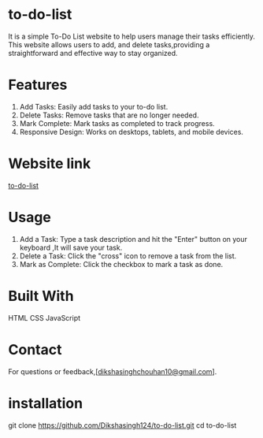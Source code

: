 # to-do-list
It is a simple To-Do List website to help users manage their tasks efficiently. This website allows users to add,
and delete tasks,providing a straightforward and effective way to stay organized.
# Features
1. Add Tasks: Easily add tasks to your to-do list.
2. Delete Tasks: Remove tasks that are no longer needed.
3. Mark Complete: Mark tasks as completed to track progress.
4. Responsive Design: Works on desktops, tablets, and mobile devices.
# Website link
[to-do-list](https://to-do-list-sigma-pink.vercel.app/)
# Usage
1. Add a Task: Type a task description and hit the "Enter" button on your keyboard ,It will save your task.
2. Delete a Task: Click the "cross" icon to remove a task from the list.
3. Mark as Complete: Click the checkbox to mark a task as done.
# Built With 
HTML 
CSS 
JavaScript
# Contact
For questions or feedback,[dikshasinghchouhan10@gmail.com].
# installation
git clone https://github.com/Dikshasingh124/to-do-list.git
cd to-do-list




 
